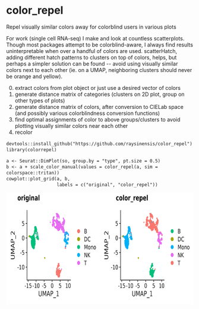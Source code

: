 # color_repel
Repel visually similar colors away for colorblind users in various plots

For work (single cell RNA-seq) I make and look at countless scatterplots. Though most packages attempt to be colorblind-aware, I always find results uninterpretable when over a handful of colors are used. scatterHatch, adding different hatch patterns to clusters on top of colors, helps, but perhaps a simpler solution can be found -- avoid using visually similar colors next to each other (ie. on a UMAP, neighboring clusters should never be orange and yellow).

0. extract colors from plot object or just use a desired vector of colors
1. generate distance matrix of categories (clusters on 2D plot, group on other types of plots)
2. generate distance matrix of colors, after conversion to CIELab space (and possibly various colorblindness conversion functions)
3. find optimal assignments of color to above groups/clusters to avoid plotting visually similar colors near each other
4. recolor

```
devtools::install_github("https://github.com/raysinensis/color_repel")
library(colorrepel)
```

```
a <- Seurat::DimPlot(so, group.by = "type", pt.size = 0.5)
b <- a + scale_color_manual(values = color_repel(a, sim = colorspace::tritan))
cowplot::plot_grid(a, b, 
                   labels = c("original", "color_repel"))
```

<img align="center" width="700" height="300" src="vignettes/scRNAseqUMAP_example.png">

